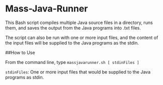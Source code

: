 # Mass-Java-Runner

This Bash script compiles multiple Java source files in a directory, runs them, and saves the output from the Java programs into .txt files.

The script can also be run with one or more input files, and the content of the input files will be supplied to the Java programs as the stdin.

##How to Use

From the command line, type `massjavarunner.sh [ stdinFiles ]`

`stdinFiles`: One or more input files that would be supplied to the Java programs as stdin.
